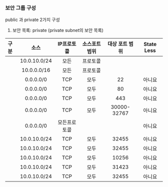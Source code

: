 ### 보안 그룹 구성

public 과 private 2가지 구성

1)	보안 목록: private	(private subnet의 보안 목록)

  |구분|소스|IP프로토콜|소스포트 범위|대상 포트 범위|State Less|
  |:---|:--:|:--:|:--:|:--:|:--:|
	|10.0.10.0/24|모든|프로토콜| | |예|
	|10.0.0.0/16|모든|프로토콜| | |아니요|
	|0.0.0.0/0|TCP|모두|22|아니요|
	|0.0.0.0/0|TCP|모두|80|아니요|
	|0.0.0.0/0|TCP|모두|443|아니요|
	|0.0.0.0/0|TCP|모두|30000-32767|아니요|
	|0.0.0.0/0|모든프로토콜| | |아니요|
	|10.0.10.0/24|TCP|모두|32455|아니요|
	|10.0.10.0/24|TCP|모두|32455|아니요|
	|10.0.10.0/24|TCP|모두|10256|아니요|
	|10.0.10.0/24|TCP|모두|31423|아니요|
	|10.0.10.0/24|TCP|모두|32455|아니요|
